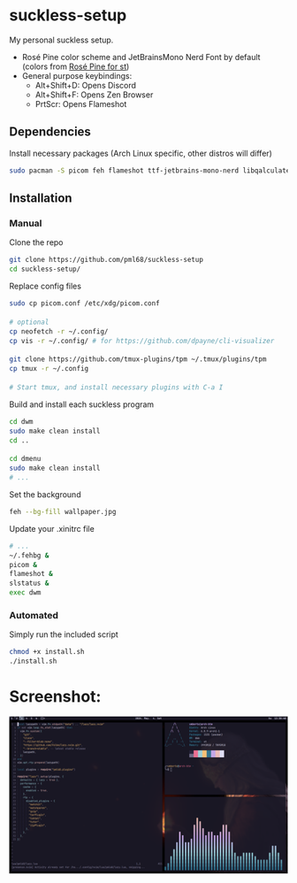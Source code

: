 # suckless-setup

My personal suckless setup.

- Rosé Pine color scheme and JetBrainsMono Nerd Font by default (colors from [Rosé Pine for st](https://github.com/rose-pine/st))
- General purpose keybindings:
    - Alt+Shift+D: Opens Discord
    - Alt+Shift+F: Opens Zen Browser
    - PrtScr: Opens Flameshot

## Dependencies
Install necessary packages (Arch Linux specific, other distros will differ)
```sh
sudo pacman -S picom feh flameshot ttf-jetbrains-mono-nerd libqalculate
```

## Installation

### Manual

Clone the repo
```sh
git clone https://github.com/pml68/suckless-setup
cd suckless-setup/
```

Replace config files
```sh
sudo cp picom.conf /etc/xdg/picom.conf

# optional
cp neofetch -r ~/.config/
cp vis -r ~/.config/ # for https://github.com/dpayne/cli-visualizer

git clone https://github.com/tmux-plugins/tpm ~/.tmux/plugins/tpm
cp tmux -r ~/.config

# Start tmux, and install necessary plugins with C-a I
```

Build and install each suckless program
```sh
cd dwm
sudo make clean install
cd ..

cd dmenu
sudo make clean install
# ...
```

Set the background
```sh
feh --bg-fill wallpaper.jpg
```

Update your .xinitrc file
```sh
# ...
~/.fehbg &
picom &
flameshot &
slstatus &
exec dwm
```

### Automated

Simply run the included script
```sh
chmod +x install.sh
./install.sh
```

# Screenshot:

![Screenshot](screenshot.png)
